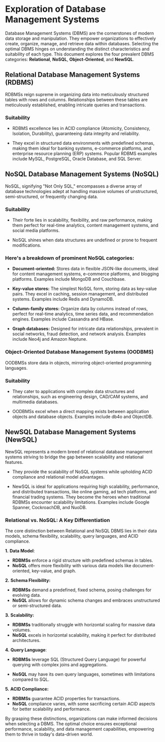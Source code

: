 # Exploration of Database Management Systems

Database Management Systems (DBMS) are the cornerstones of modern data storage and manipulation. They empower organizations to effectively create, organize, manage, and retrieve data within databases. Selecting the optimal DBMS hinges on understanding the distinct characteristics and suitability of each type. This document explores the four prevalent DBMS categories: __Relational__, __NoSQL__, __Object-Oriented__, and __NewSQL__.



## Relational Database Management Systems (RDBMS)

RDBMSs reign supreme in organizing data into meticulously structured tables with rows and columns. Relationships between these tables are meticulously established, enabling intricate queries and transactions.

### Suitability

- RDBMS excellence lies in ACID compliance (Atomicity, Consistency, Isolation, Durability), guaranteeing data integrity and reliability.

- They excel in structured data environments with predefined schemas, making them ideal for banking systems, e-commerce platforms, and enterprise resource planning (ERP) systems. Popular RDBMS examples include MySQL, PostgreSQL, Oracle Database, and SQL Server.



## NoSQL Database Management Systems (NoSQL)

NoSQL, signifying "Not Only SQL," encompasses a diverse array of database technologies adept at handling massive volumes of unstructured, semi-structured, or frequently changing data.

### Suitability

- Their forte lies in scalability, flexibility, and raw performance, making them perfect for real-time analytics, content management systems, and social media platforms.

- NoSQL shines when data structures are undefined or prone to frequent modifications.

### Here's a breakdown of prominent NoSQL categories:

- __Document-oriented:__ Stores data in flexible JSON-like documents, ideal for content management systems, e-commerce platforms, and blogging platforms. Examples include MongoDB and Couchbase.

- __Key-value stores:__ The simplest NoSQL form, storing data as key-value pairs. They excel in caching, session management, and distributed systems. Examples include Redis and DynamoDB.

- __Column-family stores:__ Organize data by columns instead of rows, perfect for real-time analytics, time series data, and recommendation engines. Examples include Cassandra and HBase.

- __Graph databases:__ Designed for intricate data relationships, prevalent in social networks, fraud detection, and network analysis. Examples include Neo4j and Amazon Neptune.

### Object-Oriented Database Management Systems (OODBMS)

OODBMSs store data in objects, mirroring object-oriented programming languages.

### Suitability

- They cater to applications with complex data structures and relationships, such as engineering design, CAD/CAM systems, and multimedia databases.

- OODBMSs excel when a direct mapping exists between application objects and database objects. Examples include db4o and ObjectDB.



## NewSQL Database Management Systems (NewSQL)

NewSQL represents a modern breed of relational database management systems striving to bridge the gap between scalability and relational features.

- They provide the scalability of NoSQL systems while upholding ACID compliance and relational model advantages.

- NewSQL is ideal for applications requiring high scalability, performance, and distributed transactions, like online gaming, ad tech platforms, and financial trading systems. They become the heroes when traditional RDBMSs encounter scalability limitations. Examples include Google Spanner, CockroachDB, and NuoDB.



### Relational vs. NoSQL: A Key Differentiation

The core distinction between Relational and NoSQL DBMS lies in their data models, schema flexibility, scalability, query languages, and ACID compliance.



__1.__ __Data Model__:
- __RDBMSs__ enforce a rigid structure with predefined schemas in tables.
- __NoSQL__ offers more flexibility with various data models like document-oriented, key-value, and graph.

__2.__ __Schema Flexibility:__
- __RDBMSs__ demand a predefined, fixed schema, posing challenges for evolving data.
- __NoSQL__ allows for dynamic schema changes and embraces unstructured or semi-structured data.

__3.__ __Scalability:__
- __RDBMSs__ traditionally struggle with horizontal scaling for massive data volumes.
- __NoSQL__ excels in horizontal scalability, making it perfect for distributed architectures.

__4.__ __Query Language__:
- __RDBMSs__ leverage SQL (Structured Query Language) for powerful querying with complex joins and aggregations.

- __NoSQL__ may have its own query languages, sometimes with limitations compared to SQL.

__5.__ __ACID Compliance:__
- __RDBMSs__ guarantee ACID properties for transactions.
- __NoSQL__ compliance varies, with some sacrificing certain ACID aspects for better scalability and performance.

By grasping these distinctions, organizations can make informed decisions when selecting a DBMS. The optimal choice ensures exceptional performance, scalability, and data management capabilities, empowering them to thrive in today's data-driven world.
